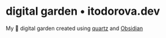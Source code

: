 # digital garden • itodorova.dev

My 🌱 digital garden created using [quartz](https://github.com/jackyzha0/quartz) and [Obsidian](https://obsidian.md/)
